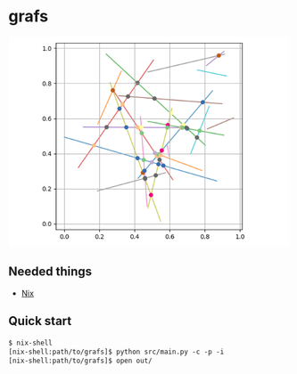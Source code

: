 # grafs

![](cover.png)

Needed things
---
 * [Nix](https://nixos.org/nix/)

Quick start
---
```
$ nix-shell
[nix-shell:path/to/grafs]$ python src/main.py -c -p -i
[nix-shell:path/to/grafs]$ open out/
```
